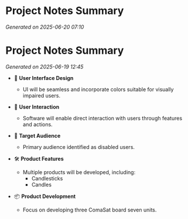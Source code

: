 # Project Notes Summary

*Generated on 2025-06-20 07:10*

# Project Notes Summary

*Generated on 2025-06-19 12:45*

- 🎨 **User Interface Design**
  - UI will be seamless and incorporate colors suitable for visually impaired users.

- 💬 **User Interaction**
  - Software will enable direct interaction with users through features and actions.

- 👥 **Target Audience**
  - Primary audience identified as disabled users.

- 🛠️ **Product Features**
  - Multiple products will be developed, including:
    - Candlesticks
    - Candles

- 📦 **Product Development**
  - Focus on developing three ComaSat board seven units.